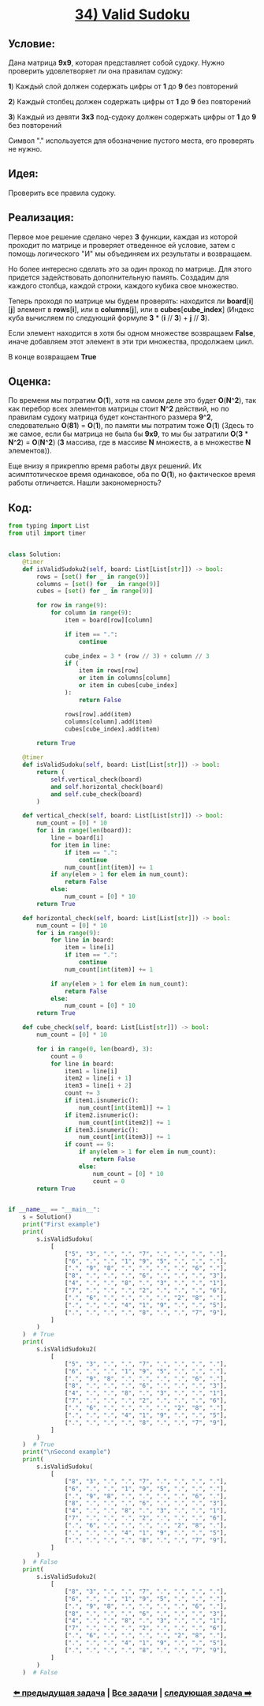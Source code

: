 <div align='center'>
<h1><a href='https://leetcode.com/problems/valid-sudoku/description/'><strong>34) Valid Sudoku</strong></a></h1>
</div>

## **Условие:**

Дана матрица **9x9**, которая представляет собой судоку. Нужно проверить удовлетворяет ли она правилам судоку:

**1**) Каждый слой должен содержать цифры от **1** до **9** без повторений

**2**) Каждый столбец должен содержать цифры от **1** до **9** без повторений

**3**) Каждый из девяти **3x3** под-судоку должен содержать цифры от **1** до **9** без повторений

Символ "." используется для обозначение пустого места, его проверять не нужно.

## **Идея:**

Проверить все правила судоку.

## **Реализация:**

Первое мое решение сделано через **3** функции, каждая из которой проходит по матрице и проверяет отведенное ей условие, затем с помощь логического "И" мы объединяем их результаты и возвращаем.

Но более интересно сделать это за один проход по матрице. Для этого придется задействовать дополнительную память. Создадим для каждого столбца, каждой строки, каждого кубика свое множество.

Теперь проходя по матрице мы будем проверять: находится ли **board**[**i**][**j**] элемент в **rows**[**i**], или в **columns**[**j**], или в **cubes**[**cube_index**] (Индекс куба вычисляем по следующий формуле **3** * (**i** // **3**) + **j** // **3**).

Если элемент находится в хотя бы одном множестве возвращаем **False**, иначе добавляем этот элемент в эти три множества, продолжаем цикл.

В конце возвращаем **True**



## **Оценка:**

По времени мы потратим **O**(**1**), хотя на самом деле это будет **O**(**N**^**2**), так как перебор всех элементов матрицы стоит **N**^**2** действий, но по правилам судоку матрица будет константного размера **9**^**2**, следовательно **O**(**81**) = **O**(**1**), по памяти мы потратим тоже **O**(**1**) (Здесь то же самое, если бы матрица не была бы **9x9**, то мы бы затратили **O**(**3** * **N**^**2**) = **O**(**N**^**2**) (**3** массива, где в массиве **N** множеств, а в множестве **N** элементов)).

Еще внизу я прикреплю время работы двух решений. Их асимптотическое время одинаковое, оба по **O**(**1**), но фактическое время работы отличается. Нашли закономерность?

## Код:
```python
from typing import List
from util import timer


class Solution:
    @timer
    def isValidSudoku2(self, board: List[List[str]]) -> bool:
        rows = [set() for _ in range(9)]
        columns = [set() for _ in range(9)]
        cubes = [set() for _ in range(9)]

        for row in range(9):
            for column in range(9):
                item = board[row][column]

                if item == ".":
                    continue

                cube_index = 3 * (row // 3) + column // 3
                if (
                    item in rows[row]
                    or item in columns[column]
                    or item in cubes[cube_index]
                ):
                    return False

                rows[row].add(item)
                columns[column].add(item)
                cubes[cube_index].add(item)

        return True

    @timer
    def isValidSudoku(self, board: List[List[str]]) -> bool:
        return (
            self.vertical_check(board)
            and self.horizontal_check(board)
            and self.cube_check(board)
        )

    def vertical_check(self, board: List[List[str]]) -> bool:
        num_count = [0] * 10
        for i in range(len(board)):
            line = board[i]
            for item in line:
                if item == ".":
                    continue
                num_count[int(item)] += 1
            if any(elem > 1 for elem in num_count):
                return False
            else:
                num_count = [0] * 10
        return True

    def horizontal_check(self, board: List[List[str]]) -> bool:
        num_count = [0] * 10
        for i in range(9):
            for line in board:
                item = line[i]
                if item == ".":
                    continue
                num_count[int(item)] += 1

            if any(elem > 1 for elem in num_count):
                return False
            else:
                num_count = [0] * 10
        return True

    def cube_check(self, board: List[List[str]]) -> bool:
        num_count = [0] * 10

        for i in range(0, len(board), 3):
            count = 0
            for line in board:
                item1 = line[i]
                item2 = line[i + 1]
                item3 = line[i + 2]
                count += 3
                if item1.isnumeric():
                    num_count[int(item1)] += 1
                if item2.isnumeric():
                    num_count[int(item2)] += 1
                if item3.isnumeric():
                    num_count[int(item3)] += 1
                if count == 9:
                    if any(elem > 1 for elem in num_count):
                        return False
                    else:
                        num_count = [0] * 10
                        count = 0
        return True


if __name__ == "__main__":
    s = Solution()
    print("First example")
    print(
        s.isValidSudoku(
            [
                ["5", "3", ".", ".", "7", ".", ".", ".", "."],
                ["6", ".", ".", "1", "9", "5", ".", ".", "."],
                [".", "9", "8", ".", ".", ".", ".", "6", "."],
                ["8", ".", ".", ".", "6", ".", ".", ".", "3"],
                ["4", ".", ".", "8", ".", "3", ".", ".", "1"],
                ["7", ".", ".", ".", "2", ".", ".", ".", "6"],
                [".", "6", ".", ".", ".", ".", "2", "8", "."],
                [".", ".", ".", "4", "1", "9", ".", ".", "5"],
                [".", ".", ".", ".", "8", ".", ".", "7", "9"],
            ]
        )
    )  # True
    print(
        s.isValidSudoku2(
            [
                ["5", "3", ".", ".", "7", ".", ".", ".", "."],
                ["6", ".", ".", "1", "9", "5", ".", ".", "."],
                [".", "9", "8", ".", ".", ".", ".", "6", "."],
                ["8", ".", ".", ".", "6", ".", ".", ".", "3"],
                ["4", ".", ".", "8", ".", "3", ".", ".", "1"],
                ["7", ".", ".", ".", "2", ".", ".", ".", "6"],
                [".", "6", ".", ".", ".", ".", "2", "8", "."],
                [".", ".", ".", "4", "1", "9", ".", ".", "5"],
                [".", ".", ".", ".", "8", ".", ".", "7", "9"],
            ]
        )
    )  # True
    print("\nSecond example")
    print(
        s.isValidSudoku(
            [
                ["8", "3", ".", ".", "7", ".", ".", ".", "."],
                ["6", ".", ".", "1", "9", "5", ".", ".", "."],
                [".", "9", "8", ".", ".", ".", ".", "6", "."],
                ["8", ".", ".", ".", "6", ".", ".", ".", "3"],
                ["4", ".", ".", "8", ".", "3", ".", ".", "1"],
                ["7", ".", ".", ".", "2", ".", ".", ".", "6"],
                [".", "6", ".", ".", ".", ".", "2", "8", "."],
                [".", ".", ".", "4", "1", "9", ".", ".", "5"],
                [".", ".", ".", ".", "8", ".", ".", "7", "9"],
            ]
        )
    )  # False
    print(
        s.isValidSudoku2(
            [
                ["8", "3", ".", ".", "7", ".", ".", ".", "."],
                ["6", ".", ".", "1", "9", "5", ".", ".", "."],
                [".", "9", "8", ".", ".", ".", ".", "6", "."],
                ["8", ".", ".", ".", "6", ".", ".", ".", "3"],
                ["4", ".", ".", "8", ".", "3", ".", ".", "1"],
                ["7", ".", ".", ".", "2", ".", ".", ".", "6"],
                [".", "6", ".", ".", ".", ".", "2", "8", "."],
                [".", ".", ".", "4", "1", "9", ".", ".", "5"],
                [".", ".", ".", ".", "8", ".", ".", "7", "9"],
            ]
        )
    )  # False

```

<div align='center'><h3><a href='https://github.com/TAskMAster339/PythonAlgorithms/tree/main/33.Minimum%20Window%20Substring'>⬅️ предыдущая задача</a>&nbsp;|&nbsp;<a href='https://github.com/TAskMAster339/PythonAlgorithms/tree/main/README.md'>Все задачи</a>&nbsp;|&nbsp;<a href='https://github.com/TAskMAster339/PythonAlgorithms/tree/main/35.Spiral%20Matrix'>следующая задача ➡️</a></h3></div>